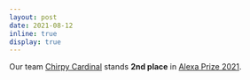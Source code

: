 ```yaml
---
layout: post
date: 2021-08-12
inline: true
display: true
---
```


Our team <a href="https://stanfordnlp.github.io/chirpycardinal/">Chirpy Cardinal</a> stands **2nd place** in <a href="https://developer.amazon.com/alexaprize/challenges/past-challenges/sgc4/sgc4-proceedings">Alexa Prize 2021</a>. 
